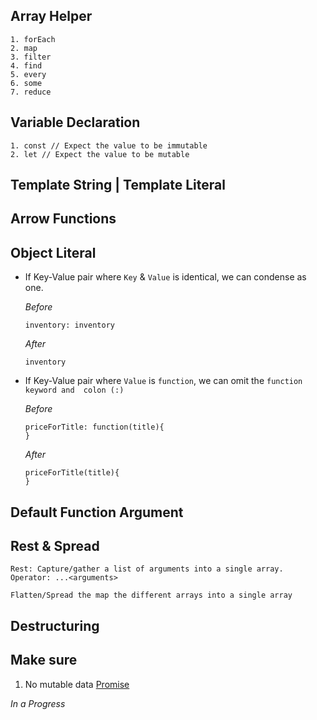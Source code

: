 ## Array Helper
````
1. forEach
2. map
3. filter 
4. find
5. every
6. some
7. reduce
````

## Variable Declaration
````
1. const // Expect the value to be immutable 
2. let // Expect the value to be mutable
````
## Template String | Template Literal
## Arrow Functions
## Object Literal

 * If Key-Value pair where `Key` & `Value` is identical, we can condense as one.

   *Before*
    ````
    inventory: inventory
    ````

    *After*
    ````
    inventory
    ````
 * If Key-Value pair where `Value` is `function`, we can omit the `function keyword and  colon (:)`

    *Before*
    ````
    priceForTitle: function(title){
    }
    ````
    *After*
    ````
    priceForTitle(title){
    }
    ````
## Default Function Argument
## Rest & Spread
````
Rest: Capture/gather a list of arguments into a single array.
Operator: ...<arguments>
````
````
Flatten/Spread the map the different arrays into a single array
````
## Destructuring
## Make sure    
1. No mutable data
[Promise](https://scotch.io/amp/tutorials/javascript-promises-for-dummies)

*In a Progress*